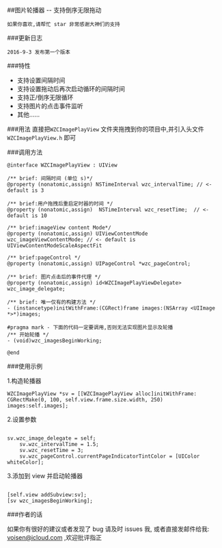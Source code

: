 ##图片轮播器 -- 支持倒序无限拖动

	如果你喜欢,请帮忙 star 非常感谢大神们的支持
	
###更新日志
	
	2016-9-3 发布第一个版本

###特性

- 支持设置间隔时间
- 支持设置拖动后再次启动循环的间隔时间
- 支持正/倒序无限循环
- 支持图片的点击事件监听
- 其他......

###用法
直接把`WZCImagePlayView` 文件夹拖拽到你的项目中,并引入头文件 `WZCImagePlayView.h` 即可
 	
###调用方法
````objc
@interface WZCImagePlayView : UIView

/** brief: 间隔时间 (单位 s)*/
@property (nonatomic,assign) NSTimeInterval wzc_intervalTime; // <- default is 3

/** brief:用户拖拽后重启定时器的时间 */
@property (nonatomic,assign)  NSTimeInterval wzc_resetTime;  // <- default is 10

/** brief:imageView content Mode*/
@property (nonatomic,assign) UIViewContentMode wzc_imageViewContentMode; // <- default is UIViewContentModeScaleAspectFit

/** brief:pageControl */
@property (nonatomic,assign) UIPageControl *wzc_pageControl;

/** brief: 图片点击后的事件代理 */
@property (nonatomic,assign) id<WZCImagePlayViewDelegate> wzc_image_delegate;

/** brief: 唯一仅有的构建方法 */
- (instancetype)initWithFrame:(CGRect)frame images:(NSArray <UIImage *>*)images;

#pragma mark - 下面的代码一定要调用,否则无法实现图片显示及轮播
/** 开始轮播 */
- (void)wzc_imagesBeginWorking;

@end

````

###使用示例

1.构造轮播器
````objc 
WZCImagePlayView *sv = [[WZCImagePlayView alloc]initWithFrame:
CGRectMake(0, 100, self.view.frame.size.width, 250) images:self.images];
````
2.设置参数

````objc

sv.wzc_image_delegate = self;
    sv.wzc_intervalTime = 1.5;
    sv.wzc_resetTime = 3;
    sv.wzc_pageControl.currentPageIndicatorTintColor = [UIColor whiteColor];

````
3.添加到 view 并启动轮播器

````objc

[self.view addSubview:sv];
[sv wzc_imagesBeginWorking];

````

###作者的话

如果你有很好的建议或者发现了 bug 请及时 issues 我, 或者直接发邮件给我: voisen@icloud.com ,欢迎批评指正
